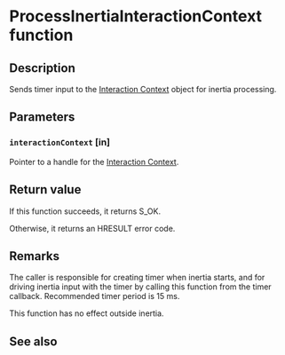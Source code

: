 # ProcessInertiaInteractionContext function

## Description

Sends timer input to the [Interaction Context](https://learn.microsoft.com/windows/win32/api/_input_intcontext/) object for inertia processing.

## Parameters

### `interactionContext` [in]

Pointer to a handle for the [Interaction Context](https://learn.microsoft.com/windows/win32/api/_input_intcontext/).

## Return value

If this function succeeds, it returns S_OK.

Otherwise, it returns an HRESULT error code.

## Remarks

The caller is responsible for creating timer when inertia starts, and for driving inertia input with the timer by calling this function from the timer callback. Recommended timer period is 15 ms.

This function has no effect outside inertia.

## See also